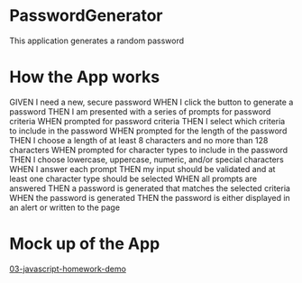 # PasswordGenerator
This application generates a random password 

<h1> How the App works </h1>

GIVEN I need a new, secure password
WHEN I click the button to generate a password
THEN I am presented with a series of prompts for password criteria
WHEN prompted for password criteria
THEN I select which criteria to include in the password
WHEN prompted for the length of the password
THEN I choose a length of at least 8 characters and no more than 128 characters
WHEN prompted for character types to include in the password
THEN I choose lowercase, uppercase, numeric, and/or special characters
WHEN I answer each prompt
THEN my input should be validated and at least one character type should be selected
WHEN all prompts are answered
THEN a password is generated that matches the selected criteria
WHEN the password is generated
THEN the password is either displayed in an alert or written to the page

<h1> Mock up of the App </h1>

[03-javascript-homework-demo](https://user-images.githubusercontent.com/73278132/100957746-27c81c80-356f-11eb-8244-8ab1d7c80b69.png)
